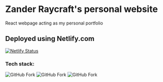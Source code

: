 # Zander Raycraft's personal website
React webpage acting as my personal portfolio

<h2>Deployed using Netlify.com</h2>

[![Netlify Status](https://api.netlify.com/api/v1/badges/af16b121-5962-40ba-aca7-bb00f1946881/deploy-status)](https://app.netlify.com/sites/zanderraycraft/deploys)

<h3>Tech stack:</h3>

![GitHub Fork](https://img.shields.io/badge/Code-JavaScript-yellow?logo=javascript&logoColor=yellow)
![GitHub Fork](https://img.shields.io/badge/Code-Html5-orange?logo=html5&logoColor=orange)
![GitHub Fork](https://img.shields.io/badge/Style-CSS-blue?logo=CSS3&logoColor=blue)
